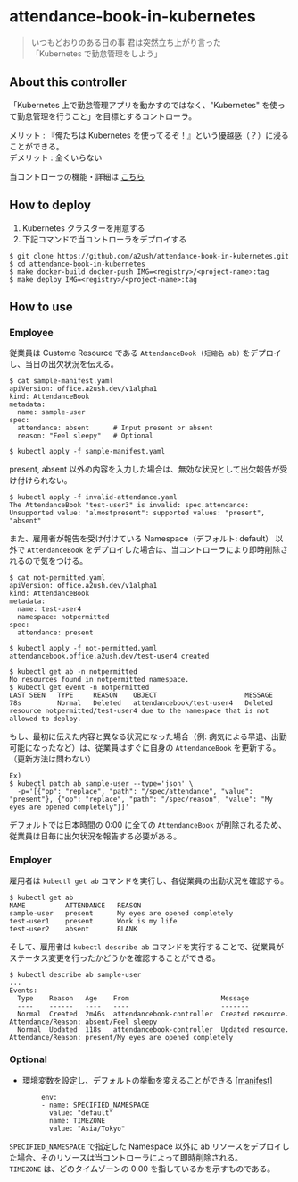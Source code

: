 # attendance-book-in-kubernetes

> いつもどおりのある日の事 君は突然立ち上がり言った<br>
> 「Kubernetes で勤怠管理をしよう」

## About this controller

「Kubernetes 上で勤怠管理アプリを動かすのではなく、"Kubernetes" を使って勤怠管理を行うこと」を目標とするコントローラ。

メリット : 『俺たちは Kubernetes を使ってるぞ！』という優越感（？）に浸ることができる。<br>
デメリット :  全くいらない

当コントローラの機能・詳細は [こちら](docs/feature.md)

## How to deploy

1. Kubernetes クラスターを用意する
2. 下記コマンドで当コントローラをデプロイする
```
$ git clone https://github.com/a2ush/attendance-book-in-kubernetes.git
$ cd attendance-book-in-kubernetes
$ make docker-build docker-push IMG=<registry>/<project-name>:tag
$ make deploy IMG=<registry>/<project-name>:tag
```

## How to use

### Employee

従業員は Custome Resource である `AttendanceBook (短縮名 ab)` をデプロイし、当日の出欠状況を伝える。 
```
$ cat sample-manifest.yaml
apiVersion: office.a2ush.dev/v1alpha1
kind: AttendanceBook
metadata:
  name: sample-user
spec:
  attendance: absent      # Input present or absent
  reason: "Feel sleepy"   # Optional
  
$ kubectl apply -f sample-manifest.yaml
```
present, absent 以外の内容を入力した場合は、無効な状況として出欠報告が受け付けられない。
```
$ kubectl apply -f invalid-attendance.yaml
The AttendanceBook "test-user3" is invalid: spec.attendance: Unsupported value: "almostpresent": supported values: "present", "absent"
```

また、雇用者が報告を受け付けている Namespace（デフォルト: default） 以外で `AttendanceBook` をデプロイした場合は、当コントローラにより即時削除されるので気をつける。
```
$ cat not-permitted.yaml
apiVersion: office.a2ush.dev/v1alpha1
kind: AttendanceBook
metadata:
  name: test-user4
  namespace: notpermitted
spec:
  attendance: present

$ kubectl apply -f not-permitted.yaml
attendancebook.office.a2ush.dev/test-user4 created

$ kubectl get ab -n notpermitted
No resources found in notpermitted namespace.
$ kubectl get event -n notpermitted
LAST SEEN   TYPE     REASON    OBJECT                      MESSAGE
78s         Normal   Deleted   attendancebook/test-user4   Deleted resource notpermitted/test-user4 due to the namespace that is not allowed to deploy.
```

もし、最初に伝えた内容と異なる状況になった場合（例: 病気による早退、出勤可能になったなど）は、従業員はすぐに自身の `AttendanceBook` を更新する。（更新方法は問わない）
```
Ex)
$ kubectl patch ab sample-user --type='json' \
  -p='[{"op": "replace", "path": "/spec/attendance", "value": "present"}, {"op": "replace", "path": "/spec/reason", "value": "My eyes are opened completely"}]'
```

デフォルトでは日本時間の 0:00 に全ての `AttendanceBook` が削除されるため、従業員は日毎に出欠状況を報告する必要がある。

### Employer

雇用者は `kubectl get ab` コマンドを実行し、各従業員の出勤状況を確認する。
```
$ kubectl get ab
NAME          ATTENDANCE   REASON
sample-user   present      My eyes are opened completely
test-user1    present      Work is my life
test-user2    absent       BLANK
```

そして、雇用者は `kubectl describe ab` コマンドを実行することで、従業員がステータス変更を行ったかどうかを確認することができる。
```
$ kubectl describe ab sample-user
...
Events:
  Type    Reason   Age    From                       Message
  ----    ------   ----   ----                       -------
  Normal  Created  2m46s  attendancebook-controller  Created resource. Attendance/Reason: absent/Feel sleepy
  Normal  Updated  118s   attendancebook-controller  Updated resource. Attendance/Reason: present/My eyes are opened completely
```

### Optional

 - 環境変数を設定し、デフォルトの挙動を変えることができる [[manifest]](config/manager/manager.yaml)
```
        env:
        - name: SPECIFIED_NAMESPACE
          value: "default"
          name: TIMEZONE
          value: "Asia/Tokyo"
```
`SPECIFIED_NAMESPACE` で指定した Namespace 以外に ab リソースをデプロイした場合、そのリソースは当コントローラによって即時削除される。<br>
`TIMEZONE` は、どのタイムゾーンの 0:00 を指しているかを示すものである。
